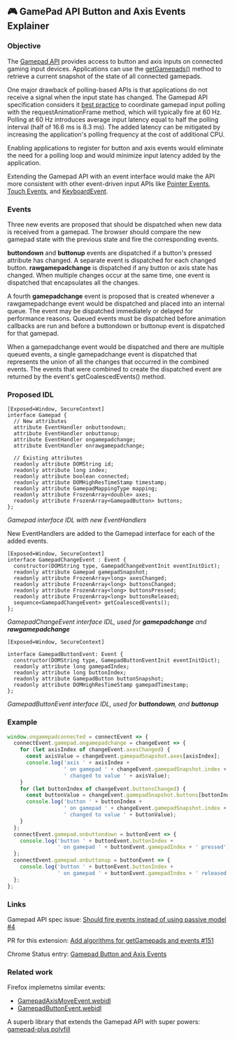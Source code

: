 ## 🎮 GamePad API Button and Axis Events Explainer

### Objective

The [Gamepad API](https://www.w3.org/TR/gamepad/) provides access to button and axis inputs on connected gaming input devices. Applications can use the [getGamepads()](https://www.w3.org/TR/gamepad/#dom-navigator-getgamepads) method to retrieve a current snapshot of the state of all connected gamepads.

One major drawback of polling-based APIs is that applications do not receive a signal when the input state has changed. The Gamepad API specification considers it [best practice](https://www.w3.org/TR/gamepad/#practice-timing) to coordinate gamepad input polling with the requestAnimationFrame method, which will typically fire at 60 Hz. Polling at 60 Hz introduces average input latency equal to half the polling interval (half of 16.6 ms is 8.3 ms). The added latency can be mitigated by increasing the application's polling frequency at the cost of additional CPU.

Enabling applications to register for button and axis events would eliminate the need for a polling loop and would minimize input latency added by the application.

Extending the Gamepad API with an event interface would make the API more consistent with other event-driven input APIs like [Pointer Events](https://developer.mozilla.org/en-US/docs/Web/API/Pointer_events), [Touch Events](https://developer.mozilla.org/en-US/docs/Web/API/Touch_events), and [KeyboardEvent](https://developer.mozilla.org/en-US/docs/Web/API/KeyboardEvent).

### Events

Three new events are proposed that should be dispatched when new data is received from a gamepad. The browser should compare the new gamepad state with the previous state and fire the corresponding events.

**buttondown** and **buttonup** events are dispatched if a button's pressed attribute has changed. A separate event is dispatched for each changed button.
**rawgamepadchange** is dispatched if any button or axis state has changed. When multiple changes occur at the same time, one event is dispatched that encapsulates all the changes.

A fourth **gamepadchange** event is proposed that is created whenever a rawgamepadchange event would be dispatched and placed into an internal queue. The event may be dispatched immediately or delayed for performance reasons. Queued events must be dispatched before animation callbacks are run and before a buttondown or buttonup event is dispatched for that gamepad.

When a gamepadchange event would be dispatched and there are multiple queued events, a single gamepadchange event is dispatched that represents the union of all the changes that occurred in the combined events. The events that were combined to create the dispatched event are returned by the event's getCoalescedEvents() method.

### Proposed IDL

```WebIDL
[Exposed=Window, SecureContext]
interface Gamepad {
  // New attributes
  attribute EventHandler onbuttondown;
  attribute EventHandler onbuttonup;
  attribute EventHandler ongamepadchange;
  attribute EventHandler onrawgamepadchange;

  // Existing attributes
  readonly attribute DOMString id;
  readonly attribute long index;
  readonly attribute boolean connected;
  readonly attribute DOMHighResTimeStamp timestamp;
  readonly attribute GamepadMappingType mapping;
  readonly attribute FrozenArray<double> axes;
  readonly attribute FrozenArray<GamepadButton> buttons;
};
```
*Gamepad interface IDL with new EventHandlers*

New EventHandlers are added to the Gamepad interface for each of the added events.

```WebIDL
[Exposed=Window, SecureContext]
interface GamepadChangeEvent : Event {
  constructor(DOMString type, GamepadChangeEventInit eventInitDict);
  readonly attribute Gamepad gamepadSnapshot;
  readonly attribute FrozenArray<long> axesChanged;
  readonly attribute FrozenArray<long> buttonsChanged;
  readonly attribute FrozenArray<long> buttonsPressed;
  readonly attribute FrozenArray<long> buttonsReleased;
  sequence<GamepadChangeEvent> getCoalescedEvents();
};
```
*GamepadChangeEvent interface IDL, used for **gamepadchange** and **rawgamepadchange***

```WebIDL
[Exposed=Window, SecureContext]

interface GamepadButtonEvent: Event {
  constructor(DOMString type, GamepadButtonEventInit eventInitDict);
  readonly attribute long gamepadIndex;
  readonly attribute long buttonIndex;
  readonly attribute GamepadButton buttonSnapshot;
  readonly attribute DOMHighResTimeStamp gamepadTimestamp;
};
```
*GamepadButtonEvent interface IDL, used for **buttondown**, and **buttonup***

### Example

```Javascript
window.ongamepadconnected = connectEvent => {
  connectEvent.gamepad.ongamepadchange = changeEvent => {
    for (let axisIndex of changeEvent.axesChanged) {
      const axisValue = changeEvent.gamepadSnapshot.axes[axisIndex];
      console.log('axis ' + axisIndex +
                  ' on gamepad ' + changeEvent.gamepadSnapshot.index +
                  ' changed to value ' + axisValue);
    }
    for (let buttonIndex of changeEvent.buttonsChanged) {
      const buttonValue = changeEvent.gamepadSnapshot.buttons[buttonIndex].value;
      console.log('button ' + buttonIndex +
                  ' on gamepad ' + changeEvent.gamepadSnapshot.index +
                  ' changed to value ' + buttonValue);
    }
  };
  connectEvent.gamepad.onbuttondown = buttonEvent => {
    console.log('button ' + buttonEvent.buttonIndex +
                ' on gamepad ' + buttonEvent.gamepadIndex + ' pressed');
  };
  connectEvent.gamepad.onbuttonup = buttonEvent => {
    console.log('button ' + buttonEvent.buttonIndex +
                ' on gamepad ' + buttonEvent.gamepadIndex + ' released');
  };
};
```

### Links

Gamepad API spec issue: [Should fire events instead of using passive model #4](https://github.com/w3c/gamepad/issues/4)

PR for this extension: [Add algorithms for getGamepads and events #151](https://github.com/w3c/gamepad/pull/151)

Chrome Status entry: [Gamepad Button and Axis Events](https://chromestatus.com/features/5989275208253440)

### Related work

Firefox implemetns similar events:

* [GamepadAxisMoveEvent.webidl](https://searchfox.org/mozilla-central/source/dom/webidl/GamepadAxisMoveEvent.webidl)
* [GamepadButtonEvent.webidl](https://searchfox.org/mozilla-central/source/dom/webidl/GamepadButtonEvent.webidl)

A superb library that extends the Gamepad API with super powers: [gamepad-plus polyfill](https://github.com/MozillaReality/gamepad-plus/blob/master/README.md)

